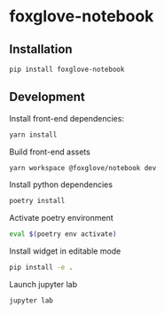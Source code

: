 # foxglove-notebook

## Installation

```sh
pip install foxglove-notebook
```

## Development

Install front-end dependencies:

```sh
yarn install
```

Build front-end assets

```sh
yarn workspace @foxglove/notebook dev
```

Install python dependencies

```sh
poetry install
```

Activate poetry environment

```sh
eval $(poetry env activate)
```

Install widget in editable mode

```sh
pip install -e .
```

Launch jupyter lab

```sh
jupyter lab
```

